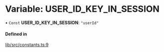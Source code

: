 # Variable: USER\_ID\_KEY\_IN\_SESSION

• `Const` **USER\_ID\_KEY\_IN\_SESSION**: ``"userId"``

#### Defined in

[lib/src/constants.ts:9](https://github.com/joonashak/nestjs-clone-bay/blob/a434a6f/lib/src/constants.ts#L9)
